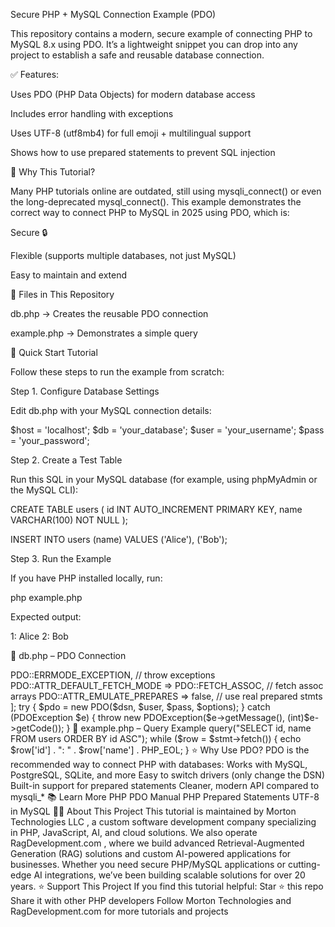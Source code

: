 Secure PHP + MySQL Connection Example (PDO)

This repository contains a modern, secure example of connecting PHP to MySQL 8.x using PDO.
It’s a lightweight snippet you can drop into any project to establish a safe and reusable database connection.

✅ Features:

Uses PDO (PHP Data Objects) for modern database access

Includes error handling with exceptions

Uses UTF-8 (utf8mb4) for full emoji + multilingual support

Shows how to use prepared statements to prevent SQL injection

📌 Why This Tutorial?

Many PHP tutorials online are outdated, still using mysqli_connect() or even the long-deprecated mysql_connect().
This example demonstrates the correct way to connect PHP to MySQL in 2025 using PDO, which is:

Secure 🔒

Flexible (supports multiple databases, not just MySQL)

Easy to maintain and extend

📂 Files in This Repository

db.php → Creates the reusable PDO connection

example.php → Demonstrates a simple query

🚀 Quick Start Tutorial

Follow these steps to run the example from scratch:

Step 1. Configure Database Settings

Edit db.php with your MySQL connection details:

$host = 'localhost';
$db   = 'your_database';
$user = 'your_username';
$pass = 'your_password';

Step 2. Create a Test Table

Run this SQL in your MySQL database (for example, using phpMyAdmin or the MySQL CLI):

CREATE TABLE users (
    id INT AUTO_INCREMENT PRIMARY KEY,
    name VARCHAR(100) NOT NULL
);

INSERT INTO users (name) VALUES ('Alice'), ('Bob');

Step 3. Run the Example

If you have PHP installed locally, run:

php example.php


Expected output:

1: Alice
2: Bob

🔑 db.php – PDO Connection
<?php
// db.php - Secure PDO MySQL connection

$host = 'localhost';      // or your DB host
$db   = 'test_db';        // database name
$user = 'root';           // database user
$pass = '';               // database password
$charset = 'utf8mb4';

$dsn = "mysql:host=$host;dbname=$db;charset=$charset";
$options = [
    PDO::ATTR_ERRMODE            => PDO::ERRMODE_EXCEPTION, // throw exceptions
    PDO::ATTR_DEFAULT_FETCH_MODE => PDO::FETCH_ASSOC,       // fetch assoc arrays
    PDO::ATTR_EMULATE_PREPARES   => false,                  // use real prepared stmts
];

try {
    $pdo = new PDO($dsn, $user, $pass, $options);
} catch (PDOException $e) {
    throw new PDOException($e->getMessage(), (int)$e->getCode());
}

📄 example.php – Query Example
<?php
require 'db.php';

// Example: fetch all users
$stmt = $pdo->query("SELECT id, name FROM users ORDER BY id ASC");

while ($row = $stmt->fetch()) {
    echo $row['id'] . ": " . $row['name'] . PHP_EOL;
}

⭐ Why Use PDO?

PDO is the recommended way to connect PHP with databases:

Works with MySQL, PostgreSQL, SQLite, and more

Easy to switch drivers (only change the DSN)

Built-in support for prepared statements

Cleaner, modern API compared to mysqli_*

📚 Learn More

PHP PDO Manual

PHP Prepared Statements

UTF-8 in MySQL

👨‍💻 About This Project

This tutorial is maintained by Morton Technologies LLC
, a custom software development company specializing in PHP, JavaScript, AI, and cloud solutions.

We also operate RagDevelopment.com
, where we build advanced Retrieval-Augmented Generation (RAG) solutions and custom AI-powered applications for businesses.

Whether you need secure PHP/MySQL applications or cutting-edge AI integrations, we’ve been building scalable solutions for over 20 years.

⭐ Support This Project

If you find this tutorial helpful:

Star ⭐ this repo

Share it with other PHP developers

Follow Morton Technologies
 and RagDevelopment.com
 for more tutorials and projects
